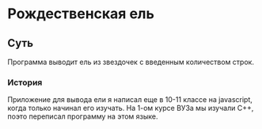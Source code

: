 # Рождественская ель
## Суть
Программа выводит ель из звездочек с введенным количеством строк.
### История
Приложение для вывода ели я написал еще в 10-11 классе на javascript, когда только начинал его изучать. На 1-ом курсе ВУЗа мы изучали C++, поэто переписал программу на этом языке.
